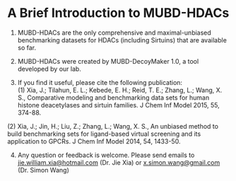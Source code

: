 # A Brief Introduction to MUBD-HDACs

1. MUBD-HDACs are the only comprehensive and maximal-unbiased benchmarking datasets for HDACs (including Sirtuins) that are available so far.

2. MUBD-HDACs were created by MUBD-DecoyMaker 1.0, a tool developed by our lab. 

3. If you find it useful, please cite the following publication:  
(1) Xia, J.; Tilahun, E. L.; Kebede, E. H.; Reid, T. E.; Zhang, L.; Wang, X. S., Comparative modeling and benchmarking data sets for human histone deacetylases and sirtuin families. J Chem Inf Model 2015, 55, 374-88.

(2) Xia, J.; Jin, H.; Liu, Z.; Zhang, L.; Wang, X. S., An unbiased method to build benchmarking sets for ligand-based virtual screening and its application to GPCRs. J Chem Inf Model 2014, 54, 1433-50.

4. Any question or feedback is welcome. Please send emails to 
   jie.william.xia@hotmail.com (Dr. Jie Xia) or x.simon.wang@gmail.com (Dr. Simon Wang)
